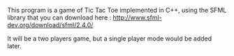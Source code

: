 This program is a game of Tic Tac Toe implemented in C++, using the SFML library
that you can download here :  http://www.sfml-dev.org/download/sfml/2.4.0/

It will be a two players game, but a single player mode would be added later.
